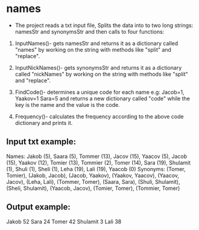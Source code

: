 # names

- The project reads a txt input file, Splits the data into to two long strings: namesStr
and synonymsStr and then calls to four functions:

1) InputNames()- gets namesStr and returns it as a dictionary called "names" by working
on the string with methods like "split" and "replace".

2) InputNickNames()- gets synonymsStr and returns it as a dictionary called "nickNames"
by working on the string with methods like "split" and "replace".

3) FindCode()- determines a unique code for each name e.g: Jacob=1, Yaakov=1
Sara=5 and returns a new dictionary called "code" while the key is the name and the value
is the code.

4) Frequency()- calculates the frequency according to the above code dictionary and prints it. 

Input txt example:
------------------
Names: Jakob (5), Saara (5), Tommer (13), Jacov (15), Yaacov (5), 
Jacob (15), Yaakov (12), Tomier (13), Tommier (2), Tomer (14), Sara (19),  Shulamit (1), Shuli (1), Sheli (1), Leha (19), Lali (19), Yaacob (0)
Synonyms: (Tomer, Tomier), (Jakob, Jacob), (Jacob,
Yaakov), (Yaakov, Yaacov), (Yaacov, Jacov), (Leha, Lali), (Tommer, Tomer), (Saara, Sara), (Shuli, Shulamit), (Sheli, Shulamit), (Yaacob, Jacov), (Tomier, Tomer), (Tommier, Tomer)

Output example:
---------------
Jakob 52
Sara 24
Tomer 42
Shulamit 3
Lali 38

 
